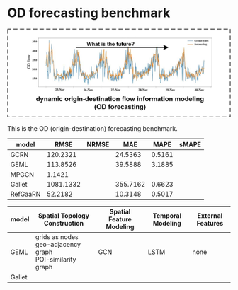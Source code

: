 # OD forecasting benchmark

![Illustration of OD construction](assets/problem_for.png)

This is the OD (origin-destination) forecasting benchmark.








| model | RMSE | NRMSE | MAE | MAPE | sMAPE |
| ----- | ----- | ----- | ----- | ----- | ----- | 
| GCRN  | 120.2321 |       |24.5363|0.5161|       |
| GEML  | 113.8526 |       |39.5888|3.1885|       |
| MPGCN | 1.1421 |       |     |      |       |
| Gallet| 1081.1332|       |355.7162|0.6623|       |
|RefGaaRN| 52.2182|       |10.3148|0.5017|       |







| model | Spatial Topology Construction | Spatial Feature Modeling | Temporal Modeling | External Features |
| ----- | -----                         | -----                    | -----             | -----             |
| GEML  | grids as nodes <br> geo-adjacency graph <br> POI-similarity graph | GCN                         |  LSTM             | none              |
| Gallet |

